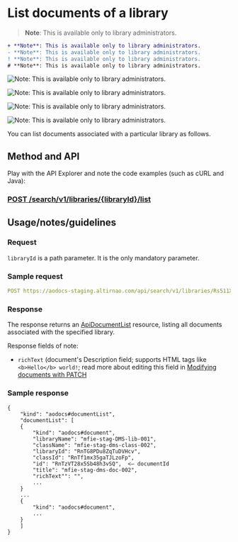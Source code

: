 # List documents of a library

> **Note**: This is available only to library administrators.


```diff
+ **Note**: This is available only to library administrators.
- **Note**: This is available only to library administrators.
! **Note**: This is available only to library administrators.
# **Note**: This is available only to library administrators.
```

![**Note**: This is available only to library administrators.](https://lingtalfi.com/services/pngtext?color=E1F5F6&size=12&text=**Note**%3A%20This%20is%20available%20only%20to%20library%20administrators.)

![**Note**: This is available only to library administrators.](https://lingtalfi.com/services/pngtext?background-color=E1F5F6&size=12&text=**Note**%3A%20This%20is%20available%20only%20to%20library%20administrators.)

![**Note**: This is available only to library administrators.](https://lingtalfi.com/services/pngtext?bg-color=E1F5F6&size=12&text=**Note**%3A%20This%20is%20available%20only%20to%20library%20administrators.)

![**Note**: This is available only to library administrators.](https://lingtalfi.com/services/pngtext?bgcolor=E1F5F6&size=12&text=**Note**%3A%20This%20is%20available%20only%20to%20library%20administrators.)


You can list documents associated with a particular library as follows.

## Method and API

Play with the API Explorer and note the code examples (such as cURL and Java):

### [POST /search/v1/libraries/{libraryId}/list](../../../../routes/search/v1/libraries/{libraryId}/post)

## Usage/notes/guidelines

### Request

```libraryId``` is a path parameter.  It is the only mandatory parameter.

### Sample request

```yaml
POST https://aodocs-staging.altirnao.com/api/search/v1/libraries/Rs511XR8xAxGXu7nZYj/list
```

### Response

The response returns an [ApiDocumentList](../../../../types/ApiDocumentList) resource, listing all documents associated with the specified library.


Response fields of note:

*   ````richText```` (document's Description field; supports HTML tags like ```<b>Hello</b> world!```; read more about editing this field in [Modifying documents with PATCH](https://docs.google.com/document/d/1_xHBm2TSTJU7u3eL1BNo0thYiFlQPGDD3cLTN_ZemrA/edit#heading=h.jqqjrnnjon39)

### Sample response

```
{
    "kind": "aodocs#documentList",
    "documentList": [
    {
        "kind": "aodocs#document",
        "libraryName": "mfie-stag-DMS-lib-001",
        "className": "mfie-stag-dms-class-002",
        "libraryId": "RnTG8PDu8ZqTuDVHcv",
        "classId": "RnTf1mx35gaTJLzoFp",
        "id": "RnTzVT28x5Sb48h3vSQ",  <— documentId
        "title": "mfie-stag-dms-doc-002",
        "richText"": "",
        ...
    }
    ...
    {
        "kind": "aodocs#document",
        ...
    }
    ]
}
```



